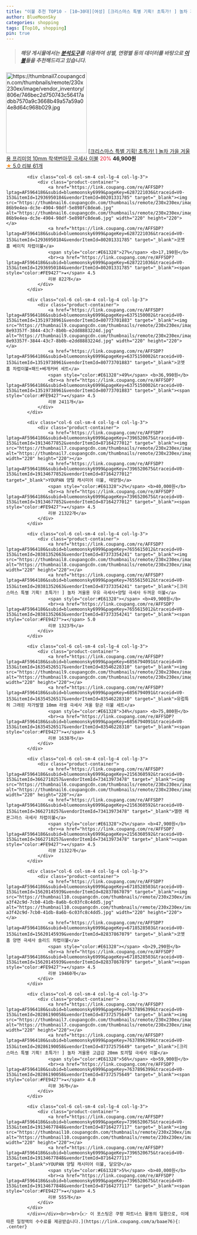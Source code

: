 ```yaml
---
title: "이불 추천 TOP10 - [10~30대][여성] [크리스마스 특별 기획! 초특가! ] 놀차 가을 겨울용 프리미엄 10mm 착색번아웃 극세사 이불"
author: BlueMoonSky
categories: shopping
tags: [Top10, shopping]
pin: true
---
```


> ##### 해당 게시물에서는 [**분석도구**](https://itemscout.io/)를 이용하여 **성별**, **연령별** 등의 데이터를 바탕으로 [**이불**](https://link.coupang.com/a/baae76)들을 추천해드리고 있습니다.
<div class="container"><div class="row">
            <div class="col-6 col-sm-4 col-lg-4 col-lg-3">
                <div class="product-container">
                    <a href="https://link.coupang.com/re/AFFSDP?lptag=AF5964186&subid=bluemoonsky6999&pageKey=7653304395&traceid=V0-153&itemId=20369722024&vendorItemId=86706403834" target="_blank"><img src="https://thumbnail7.coupangcdn.com/thumbnails/remote/230x230ex/image/vendor_inventory/806e/746bec2d750743c56417adbb7570a9c3668b49a57a59a04e8d64c968b029.jpg" alt="https://thumbnail7.coupangcdn.com/thumbnails/remote/230x230ex/image/vendor_inventory/806e/746bec2d750743c56417adbb7570a9c3668b49a57a59a04e8d64c968b029.jpg" width="220" height="220"></a>
                    <a href="https://link.coupang.com/re/AFFSDP?lptag=AF5964186&subid=bluemoonsky6999&pageKey=7653304395&traceid=V0-153&itemId=20369722024&vendorItemId=86706403834" target="_blank">[크리스마스 특별 기획! 초특가! ] 놀차 가을 겨울용 프리미엄 10mm 착색번아웃 극세사 이불</a>
                    <span style="color:#E61328">20%</span> <b>46,900원</b>
                    <br><a href="https://link.coupang.com/re/AFFSDP?lptag=AF5964186&subid=bluemoonsky6999&pageKey=7653304395&traceid=V0-153&itemId=20369722024&vendorItemId=86706403834" target="_blank"><span style="color:#FE9427">★</span> 5.0
                    리뷰 61개</a>
                </div>
            </div>
            
            <div class="col-6 col-sm-4 col-lg-4 col-lg-3">
                <div class="product-container">
                    <a href="https://link.coupang.com/re/AFFSDP?lptag=AF5964186&subid=bluemoonsky6999&pageKey=6287221036&traceid=V0-153&itemId=12936950184&vendorItemId=80201331785" target="_blank"><img src="https://thumbnail6.coupangcdn.com/thumbnails/remote/230x230ex/image/retail/images/2880429587646164-86b9e4ea-dc3e-4904-98df-5e898fc8dea6.jpg" alt="https://thumbnail6.coupangcdn.com/thumbnails/remote/230x230ex/image/retail/images/2880429587646164-86b9e4ea-dc3e-4904-98df-5e898fc8dea6.jpg" width="220" height="220"></a>
                    <a href="https://link.coupang.com/re/AFFSDP?lptag=AF5964186&subid=bluemoonsky6999&pageKey=6287221036&traceid=V0-153&itemId=12936950184&vendorItemId=80201331785" target="_blank">코멧 홈 베이직 차렵이불</a>
                    <span style="color:#E61328">27%</span> <b>17,190원</b>
                    <br><a href="https://link.coupang.com/re/AFFSDP?lptag=AF5964186&subid=bluemoonsky6999&pageKey=6287221036&traceid=V0-153&itemId=12936950184&vendorItemId=80201331785" target="_blank"><span style="color:#FE9427">★</span> 4.5
                    리뷰 822개</a>
                </div>
            </div>
            
            <div class="col-6 col-sm-4 col-lg-4 col-lg-3">
                <div class="product-container">
                    <a href="https://link.coupang.com/re/AFFSDP?lptag=AF5964186&subid=bluemoonsky6999&pageKey=6375150002&traceid=V0-153&itemId=13519738961&vendorItemId=80773701883" target="_blank"><img src="https://thumbnail9.coupangcdn.com/thumbnails/remote/230x230ex/image/retail/images/4874602596880575-8e93357f-3844-43c7-8b0b-e2dd8883224d.jpg" alt="https://thumbnail9.coupangcdn.com/thumbnails/remote/230x230ex/image/retail/images/4874602596880575-8e93357f-3844-43c7-8b0b-e2dd8883224d.jpg" width="220" height="220"></a>
                    <a href="https://link.coupang.com/re/AFFSDP?lptag=AF5964186&subid=bluemoonsky6999&pageKey=6375150002&traceid=V0-153&itemId=13519738961&vendorItemId=80773701883" target="_blank">코멧 홈 차렵이불+패드+베개커버 세트</a>
                    <span style="color:#E61328">49%</span> <b>36,990원</b>
                    <br><a href="https://link.coupang.com/re/AFFSDP?lptag=AF5964186&subid=bluemoonsky6999&pageKey=6375150002&traceid=V0-153&itemId=13519738961&vendorItemId=80773701883" target="_blank"><span style="color:#FE9427">★</span> 4.5
                    리뷰 2411개</a>
                </div>
            </div>
            
            <div class="col-6 col-sm-4 col-lg-4 col-lg-3">
                <div class="product-container">
                    <a href="https://link.coupang.com/re/AFFSDP?lptag=AF5964186&subid=bluemoonsky6999&pageKey=7396520675&traceid=V0-153&itemId=19134677852&vendorItemId=87164277012" target="_blank"><img src="https://thumbnail7.coupangcdn.com/thumbnails/remote/230x230ex/image/vendor_inventory/bb82/24aaf24cbae83036918f37fa7d27d3c5c1569662711c4005877cd84144ba.jpg" alt="https://thumbnail7.coupangcdn.com/thumbnails/remote/230x230ex/image/vendor_inventory/bb82/24aaf24cbae83036918f37fa7d27d3c5c1569662711c4005877cd84144ba.jpg" width="220" height="220"></a>
                    <a href="https://link.coupang.com/re/AFFSDP?lptag=AF5964186&subid=bluemoonsky6999&pageKey=7396520675&traceid=V0-153&itemId=19134677852&vendorItemId=87164277012" target="_blank">YOUPAN 양털 캐시미어 이불, 태양형</a>
                    <span style="color:#E61328">2%</span> <b>40,000원</b>
                    <br><a href="https://link.coupang.com/re/AFFSDP?lptag=AF5964186&subid=bluemoonsky6999&pageKey=7396520675&traceid=V0-153&itemId=19134677852&vendorItemId=87164277012" target="_blank"><span style="color:#FE9427">★</span> 4.5
                    리뷰 21322개</a>
                </div>
            </div>
            
            <div class="col-6 col-sm-4 col-lg-4 col-lg-3">
                <div class="product-container">
                    <a href="https://link.coupang.com/re/AFFSDP?lptag=AF5964186&subid=bluemoonsky6999&pageKey=7655615012&traceid=V0-153&itemId=20381352663&vendorItemId=87373354241" target="_blank"><img src="https://thumbnail8.coupangcdn.com/thumbnails/remote/230x230ex/image/vendor_inventory/1433/0053a8e6525c79b4b5887acdd378a27b7d7e869c92bec06c7ba7864eed43.jpg" alt="https://thumbnail8.coupangcdn.com/thumbnails/remote/230x230ex/image/vendor_inventory/1433/0053a8e6525c79b4b5887acdd378a27b7d7e869c92bec06c7ba7864eed43.jpg" width="220" height="220"></a>
                    <a href="https://link.coupang.com/re/AFFSDP?lptag=AF5964186&subid=bluemoonsky6999&pageKey=7655615012&traceid=V0-153&itemId=20381352663&vendorItemId=87373354241" target="_blank">[크리스마스 특별 기획! 초특가! ] 놀차 겨울용 우유 극세사+양털 극세사 두꺼운 이불</a>
                    <span style="color:#E61328"></span> <b>49,900원</b>
                    <br><a href="https://link.coupang.com/re/AFFSDP?lptag=AF5964186&subid=bluemoonsky6999&pageKey=7655615012&traceid=V0-153&itemId=20381352663&vendorItemId=87373354241" target="_blank"><span style="color:#FE9427">★</span> 5.0
                    리뷰 1323개</a>
                </div>
            </div>
            
            <div class="col-6 col-sm-4 col-lg-4 col-lg-3">
                <div class="product-container">
                    <a href="https://link.coupang.com/re/AFFSDP?lptag=AF5964186&subid=bluemoonsky6999&pageKey=6856794091&traceid=V0-153&itemId=16354526517&vendorItemId=83546228310" target="_blank"><img src="https://thumbnail9.coupangcdn.com/thumbnails/remote/230x230ex/image/vendor_inventory/8d37/d015af028fb69286a28c1a1758c82ba5d42cd7f85c8368c8825a1935b227.jpg" alt="https://thumbnail9.coupangcdn.com/thumbnails/remote/230x230ex/image/vendor_inventory/8d37/d015af028fb69286a28c1a1758c82ba5d42cd7f85c8368c8825a1935b227.jpg" width="220" height="220"></a>
                    <a href="https://link.coupang.com/re/AFFSDP?lptag=AF5964186&subid=bluemoonsky6999&pageKey=6856794091&traceid=V0-153&itemId=16354526517&vendorItemId=83546228310" target="_blank">유럽특허 그래핀 자가발열 10mm 라셀 극세사 겨울 항균 이불 세트</a>
                    <span style="color:#E61328">34%</span> <b>75,800원</b>
                    <br><a href="https://link.coupang.com/re/AFFSDP?lptag=AF5964186&subid=bluemoonsky6999&pageKey=6856794091&traceid=V0-153&itemId=16354526517&vendorItemId=83546228310" target="_blank"><span style="color:#FE9427">★</span> 4.5
                    리뷰 1638개</a>
                </div>
            </div>
            
            <div class="col-6 col-sm-4 col-lg-4 col-lg-3">
                <div class="product-container">
                    <a href="https://link.coupang.com/re/AFFSDP?lptag=AF5964186&subid=bluemoonsky6999&pageKey=2156360592&traceid=V0-153&itemId=3662710257&vendorItemId=73413973478" target="_blank"><img src="https://thumbnail6.coupangcdn.com/thumbnails/remote/230x230ex/image/rs_quotation_api/6af1/c298621a3b0d3ff9c48c0e39dc40b36d2422e98fc0b4f458c6971dc84289.jpg" alt="https://thumbnail6.coupangcdn.com/thumbnails/remote/230x230ex/image/rs_quotation_api/6af1/c298621a3b0d3ff9c48c0e39dc40b36d2422e98fc0b4f458c6971dc84289.jpg" width="220" height="220"></a>
                    <a href="https://link.coupang.com/re/AFFSDP?lptag=AF5964186&subid=bluemoonsky6999&pageKey=2156360592&traceid=V0-153&itemId=3662710257&vendorItemId=73413973478" target="_blank">엘렌 레몬그라스 극세사 차렵이불</a>
                    <span style="color:#E61328">2%</span> <b>47,900원</b>
                    <br><a href="https://link.coupang.com/re/AFFSDP?lptag=AF5964186&subid=bluemoonsky6999&pageKey=2156360592&traceid=V0-153&itemId=3662710257&vendorItemId=73413973478" target="_blank"><span style="color:#FE9427">★</span> 4.5
                    리뷰 21322개</a>
                </div>
            </div>
            
            <div class="col-6 col-sm-4 col-lg-4 col-lg-3">
                <div class="product-container">
                    <a href="https://link.coupang.com/re/AFFSDP?lptag=AF5964186&subid=bluemoonsky6999&pageKey=6718528503&traceid=V0-153&itemId=15620145939&vendorItemId=82837867079" target="_blank"><img src="https://thumbnail10.coupangcdn.com/thumbnails/remote/230x230ex/image/retail/images/559899862348946-a3f42c9d-7cb0-41db-8a6b-6c03fc8c4dd5.jpg" alt="https://thumbnail10.coupangcdn.com/thumbnails/remote/230x230ex/image/retail/images/559899862348946-a3f42c9d-7cb0-41db-8a6b-6c03fc8c4dd5.jpg" width="220" height="220"></a>
                    <a href="https://link.coupang.com/re/AFFSDP?lptag=AF5964186&subid=bluemoonsky6999&pageKey=6718528503&traceid=V0-153&itemId=15620145939&vendorItemId=82837867079" target="_blank">코멧 홈 양면 극세사 솔리드 차렵이불</a>
                    <span style="color:#E61328"></span> <b>29,290원</b>
                    <br><a href="https://link.coupang.com/re/AFFSDP?lptag=AF5964186&subid=bluemoonsky6999&pageKey=6718528503&traceid=V0-153&itemId=15620145939&vendorItemId=82837867079" target="_blank"><span style="color:#FE9427">★</span> 4.5
                    리뷰 19460개</a>
                </div>
            </div>
            
            <div class="col-6 col-sm-4 col-lg-4 col-lg-3">
                <div class="product-container">
                    <a href="https://link.coupang.com/re/AFFSDP?lptag=AF5964186&subid=bluemoonsky6999&pageKey=7637896399&traceid=V0-153&itemId=20286190058&vendorItemId=87372575649" target="_blank"><img src="https://thumbnail7.coupangcdn.com/thumbnails/remote/230x230ex/image/vendor_inventory/87b3/d599234b5c30fd01f97247fe78ba719fa82e917dab2a33a933ab541f8494.jpg" alt="https://thumbnail7.coupangcdn.com/thumbnails/remote/230x230ex/image/vendor_inventory/87b3/d599234b5c30fd01f97247fe78ba719fa82e917dab2a33a933ab541f8494.jpg" width="220" height="220"></a>
                    <a href="https://link.coupang.com/re/AFFSDP?lptag=AF5964186&subid=bluemoonsky6999&pageKey=7637896399&traceid=V0-153&itemId=20286190058&vendorItemId=87372575649" target="_blank">[크리스마스 특별 기획! 초특가! ] 놀차 겨울용 고급감 20mm 토끼털 극세사 이불</a>
                    <span style="color:#E61328">56%</span> <b>59,900원</b>
                    <br><a href="https://link.coupang.com/re/AFFSDP?lptag=AF5964186&subid=bluemoonsky6999&pageKey=7637896399&traceid=V0-153&itemId=20286190058&vendorItemId=87372575649" target="_blank"><span style="color:#FE9427">★</span> 4.0
                    리뷰 36개</a>
                </div>
            </div>
            
            <div class="col-6 col-sm-4 col-lg-4 col-lg-3">
                <div class="product-container">
                    <a href="https://link.coupang.com/re/AFFSDP?lptag=AF5964186&subid=bluemoonsky6999&pageKey=7396520675&traceid=V0-153&itemId=19134677848&vendorItemId=87164277117" target="_blank"><img src="https://thumbnail10.coupangcdn.com/thumbnails/remote/230x230ex/image/vendor_inventory/a6c5/e8477e80ed37296bf893e454ae83360a45067479afe3a63d836c1b09672d.jpg" alt="https://thumbnail10.coupangcdn.com/thumbnails/remote/230x230ex/image/vendor_inventory/a6c5/e8477e80ed37296bf893e454ae83360a45067479afe3a63d836c1b09672d.jpg" width="220" height="220"></a>
                    <a href="https://link.coupang.com/re/AFFSDP?lptag=AF5964186&subid=bluemoonsky6999&pageKey=7396520675&traceid=V0-153&itemId=19134677848&vendorItemId=87164277117" target="_blank">YOUPAN 양털 캐시미어 이불, 달모양</a>
                    <span style="color:#E61328">5%</span> <b>40,000원</b>
                    <br><a href="https://link.coupang.com/re/AFFSDP?lptag=AF5964186&subid=bluemoonsky6999&pageKey=7396520675&traceid=V0-153&itemId=19134677848&vendorItemId=87164277117" target="_blank"><span style="color:#FE9427">★</span> 4.5
                    리뷰 555개</a>
                </div>
            </div>
            </div></div><br><br>[👉 이 포스팅은 쿠팡 파트너스 활동의 일환으로, 이에 따른 일정액의 수수료를 제공받습니다.](https://link.coupang.com/a/baae76){: .center}